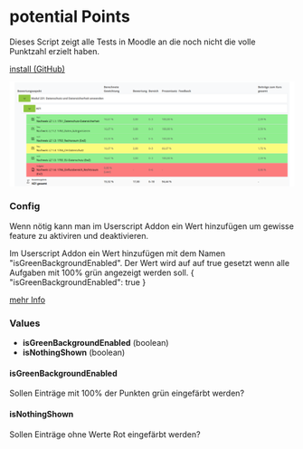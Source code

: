 # potential Points

Dieses Script zeigt alle Tests in Moodle an die noch nicht die volle Punktzahl erzielt haben.

[install (GitHub)](https://github.com/BBBaden-Moodle-userscripts/potential-Points/raw/main/potential_points.user.js)

<div>
<img src="img/moodle_potential_points.png" alt="screenshot">
</div>

### Config

Wenn nötig kann man im Userscript Addon ein Wert hinzufügen um gewisse feature zu aktiviren und deaktivieren.

Im Userscript Addon ein Wert hinzufügen mit dem Namen "isGreenBackgroundEnabled". Der Wert wird auf auf true gesetzt wenn alle Aufgaben mit 100% grün angezeigt werden soll.
{
  "isGreenBackgroundEnabled": true
}

[mehr Info](https://github.com/black-backdoor/userscript-installation-guide/blob/main/additional-guide/violentmonkey-add-script-value.md)

### Values

- **isGreenBackgroundEnabled** (boolean)
- **isNothingShown** (boolean)

#### isGreenBackgroundEnabled
Sollen Einträge mit 100% der Punkten grün eingefärbt werden?

#### isNothingShown
Sollen Einträge ohne Werte Rot eingefärbt werden?
